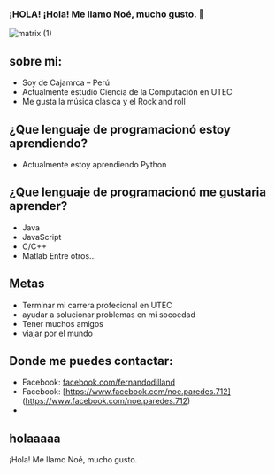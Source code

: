 ### ¡HOLA! ¡Hola! Me llamo Noé, mucho gusto. 👋

![matrix (1)](https://user-images.githubusercontent.com/91269836/134581154-b16c36a6-ad83-4fc8-a1ac-6bbd6ecccd23.gif)


## sobre mi:
- Soy de Cajamrca – Perú
- Actualmente estudio Ciencia de la Computación en UTEC
- Me gusta la música clasica y el Rock and roll
## ¿Que lenguaje de programacionó estoy aprendiendo?
- Actualmente estoy aprendiendo Python
## ¿Que lenguaje de programacionó me gustaria aprender?
- Java
- JavaScript
- C/C++
- Matlab
Entre otros...
## Metas
 - Terminar mi carrera profecional en UTEC
 - ayudar a solucionar problemas en mi socoedad
 - Tener muchos amigos
 - viajar por el mundo

## Donde me puedes contactar:

- Facebook: [facebook.com/fernandodilland](https://www.facebook.com/FernandoDilland)
- Facebook: [https://www.facebook.com/noe.paredes.712] (https://www.facebook.com/noe.paredes.712)
- 

## holaaaaa
¡Hola! Me llamo Noé, mucho gusto.


<!--
**NoeParedes/NoeParedes** is a ✨ _special_ ✨ repository because its `README.md` (this file) appears on your GitHub profile.
